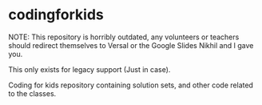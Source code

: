 codingforkids
=============

NOTE: This repository is horribly outdated, any volunteers or teachers should redirect themselves to Versal or the Google Slides Nikhil and I gave you.

This only exists for legacy support (Just in case).

Coding for kids repository containing solution sets, and other code related to the classes.

